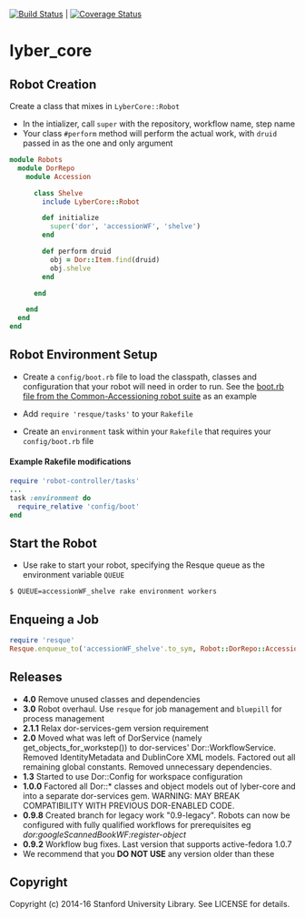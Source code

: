 [![Build Status](https://travis-ci.org/sul-dlss/lyber-core.svg?branch=master)](https://travis-ci.org/sul-dlss/lyber-core) | [![Coverage Status](https://coveralls.io/repos/github/sul-dlss/lyber-core/badge.svg?branch=master)](https://coveralls.io/github/sul-dlss/lyber-core?branch=master)

# lyber_core

## Robot Creation

Create a class that mixes in `LyberCore::Robot`

* In the intializer, call `super` with the repository, workflow name, step name
* Your class `#perform` method will perform the actual work, with `druid` passed in as the one and only argument

```ruby
module Robots
  module DorRepo
    module Accession

      class Shelve
        include LyberCore::Robot

        def initialize
          super('dor', 'accessionWF', 'shelve')
        end

        def perform druid
          obj = Dor::Item.find(druid)
          obj.shelve
        end

      end

    end
  end
end
```

## Robot Environment Setup

* Create a `config/boot.rb` file to load the classpath, classes and configuration that your robot will need in order to run.
See the [boot.rb file from the Common-Accessioning robot suite](https://github.com/sul-dlss/common-accessioning/blob/master/config/boot.rb) as an example

* Add `require 'resque/tasks'` to your `Rakefile`

* Create an `environment` task within your `Rakefile` that requires your `config/boot.rb` file

#### Example Rakefile modifications
```ruby
require 'robot-controller/tasks'
...
task :environment do
  require_relative 'config/boot'
end
```

## Start the Robot

* Use rake to start your robot, specifying the Resque queue as the environment variable `QUEUE`

```
$ QUEUE=accessionWF_shelve rake environment workers
```

## Enqueing a Job

```ruby
require 'resque'
Resque.enqueue_to('accessionWF_shelve'.to_sym, Robot::DorRepo::Accession::Shelve, 'druid:aa123bb4567')
```


## Releases
* **4.0** Remove unused classes and dependencies
* **3.0** Robot overhaul.  Use `resque` for job management and `bluepill` for process management
* **2.1.1** Relax dor-services-gem version requirement
* **2.0** Moved what was left of DorService (namely get_objects_for_workstep()) to dor-services' Dor::WorkflowService. Removed IdentityMetadata and DublinCore XML models. Factored out all remaining global constants. Removed unnecessary dependencies.
* **1.3** Started to use Dor::Config for workspace configuration
* **1.0.0** Factored all Dor::* classes and object models out of lyber-core and into a separate dor-services gem. WARNING: MAY BREAK COMPATIBILITY WITH PREVIOUS DOR-ENABLED CODE.
* **0.9.8** Created branch for legacy work "0.9-legacy".  Robots can now be configured with fully qualified workflows for prerequisites
  eg <i>dor:googleScannedBookWF:register-object</i>
* **0.9.2** Workflow bug fixes.  Last version that supports active-fedora 1.0.7
* We recommend that you **DO NOT USE** any version older than these

## Copyright

Copyright (c) 2014-16 Stanford University Library. See LICENSE for details.
